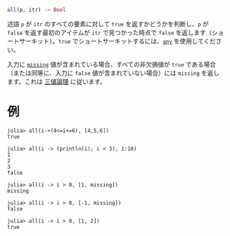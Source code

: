 ```julia
all(p, itr) -> Bool
```

述語 `p` が `itr` のすべての要素に対して `true` を返すかどうかを判断し、`p` が `false` を返す最初のアイテムが `itr` で見つかった時点で `false` を返します（ショートサーキット）。`true` でショートサーキットするには、[`any`](@ref) を使用してください。

入力に [`missing`](@ref) 値が含まれている場合、すべての非欠損値が `true` である場合（または同等に、入力に `false` 値が含まれていない場合）には `missing` を返します。これは [三値論理](https://en.wikipedia.org/wiki/Three-valued_logic) に従います。

# 例

```jldoctest
julia> all(i->(4<=i<=6), [4,5,6])
true

julia> all(i -> (println(i); i < 3), 1:10)
1
2
3
false

julia> all(i -> i > 0, [1, missing])
missing

julia> all(i -> i > 0, [-1, missing])
false

julia> all(i -> i > 0, [1, 2])
true
```
